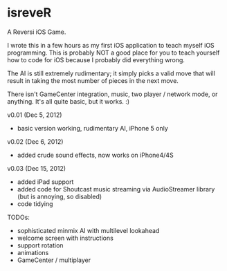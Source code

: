 isreveR
=======

A Reversi iOS Game.

I wrote this in a few hours as my first iOS application to teach
myself iOS programming. This is probably NOT a good place for you
to teach yourself how to code for iOS because I probably did
everything wrong.

The AI is still extremely rudimentary; it simply picks a valid
move that will result in taking the most number of pieces in
the next move.

There isn't GameCenter integration, music, two player / network
mode, or anything. It's all quite basic, but it works. :)

v0.01 (Dec 5, 2012)
 - basic version working, rudimentary AI, iPhone 5 only

v0.02 (Dec 6, 2012)
 - added crude sound effects, now works on iPhone4/4S

v0.03 (Dec 15, 2012)
 - added iPad support
 - added code for Shoutcast music streaming via AudioStreamer library (but is annoying, so disabled)
 - code tidying

TODOs:
 - sophisticated minmix AI with multilevel lookahead
 - welcome screen with instructions
 - support rotation
 - animations
 - GameCenter / multiplayer
